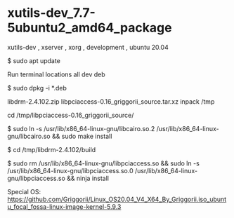 # xutils-dev_7.7-5ubuntu2_amd64_package
xutils-dev , xserver , xorg , development , ubuntu 20.04

$ sudo apt update

Run terminal locations all dev deb

$ sudo dpkg -i *.deb

libdrm-2.4.102.zip libpciaccess-0.16_griggorii_source.tar.xz inpack /tmp

cd /tmp/libpciaccess-0.16_griggorii_source/

$ sudo ln -s /usr/lib/x86_64-linux-gnu/libcairo.so.2 /usr/lib/x86_64-linux-gnu/libcairo.so && sudo make install

$ cd /tmp/libdrm-2.4.102/build

$ sudo rm /usr/lib/x86_64-linux-gnu/libpciaccess.so && sudo ln -s /usr/lib/x86_64-linux-gnu/libpciaccess.so.0 /usr/lib/x86_64-linux-gnu/libpciaccess.so && ninja install

Special OS: https://github.com/Griggorii/Linux_OS20.04_V4_X64_By_Griggorii.iso_ubuntu_focal_fossa-linux-image-kernel-5.9.3
